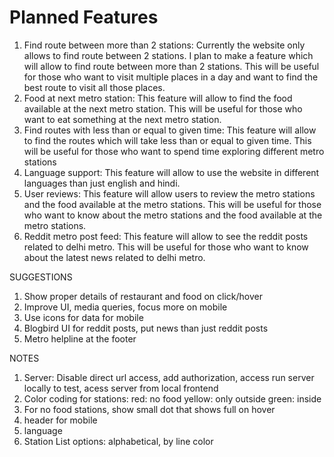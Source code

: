 # Planned Features

1. Find route between more than 2 stations: Currently the website only allows to find route between 2 stations. I plan to make a feature which will allow to find route between more than 2 stations. This will be useful for those who want to visit multiple places in a day and want to find the best route to visit all those places.
2. Food at next metro station: This feature will allow to find the food available at the next metro station. This will be useful for those who want to eat something at the next metro station.
3. Find routes with less than or equal to given time: This feature will allow to find the routes which will take less than or equal to given time. This will be useful for those who want to spend time exploring different metro stations
4. Language support: This feature will allow to use the website in different languages than just english and hindi.
5. User reviews: This feature will allow users to review the metro stations and the food available at the metro stations. This will be useful for those who want to know about the metro stations and the food available at the metro stations.
6. Reddit metro post feed: This feature will allow to see the reddit posts related to delhi metro. This will be useful for those who want to know about the latest news related to delhi metro.

SUGGESTIONS
1. Show proper details of restaurant and food on click/hover
2. Improve UI, media queries, focus more on mobile
3. Use icons for data for mobile
4. Blogbird UI for reddit posts, put news than just reddit posts
5. Metro helpline at the footer

NOTES
1.	Server: Disable direct url access, add authorization, access run server locally to test, acess server from local frontend 
2.	Color coding for stations:
red: no food
yellow: only outside
green: inside
3.	For no food stations, show small dot that shows full on hover
4.	header for mobile
6.	language
7.  Station List options: alphabetical, by line color